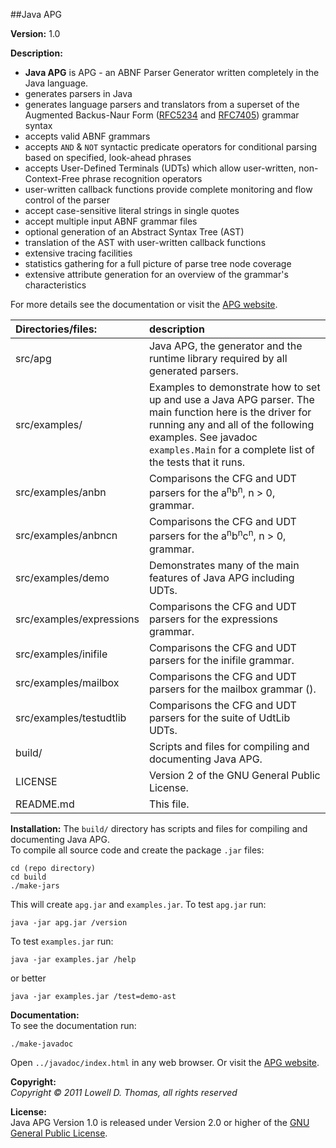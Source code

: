 ##Java APG

**Version:** 1.0

**Description:**

<ul><li><b>Java APG</b> is APG - an ABNF Parser Generator written completely in the Java language.
</li>
<li>generates parsers in Java
</li>
<li>generates language parsers and translators from a superset of the Augmented Backus-Naur Form (<a href="https://tools.ietf.org/html/rfc5234">RFC5234</a> and <a href="https://tools.ietf.org/html/rfc7405">RFC7405</a>) grammar syntax
</li>
<li>accepts valid ABNF grammars
</li>
<li>accepts <code>AND</code> & <code>NOT</code> syntactic predicate operators for conditional parsing based on specified, look-ahead phrases
</li>
<li>accepts User-Defined Terminals (UDTs) which allow user-written, non-Context-Free phrase recognition operators
</li>
<li>user-written callback functions provide complete monitoring and flow control of the parser</li>
<li>accept case-sensitive literal strings in single quotes</li>
<li>accept multiple input ABNF grammar files</li>
<li>optional generation of an Abstract Syntax Tree (AST)</li>
<li>translation of the AST with user-written callback functions</li>
<li>extensive tracing facilities</li>
<li>statistics gathering for a full picture of parse tree node coverage</li>
<li>extensive attribute generation for an overview of the grammar's characteristics</li>
</ul>
For more details see the documentation or visit the <a href="http://www.coasttocoastresearch.com">APG website</a>.

| Directories/files:       | description                                                                                                                                                                                                                         |
| :----------------------- | :---------------------------------------------------------------------------------------------------------------------------------------------------------------------------------------------------------------------------------- |
| src/apg                  | Java APG, the generator and the runtime library required by all generated parsers.                                                                                                                                                  |
| src/examples/            | Examples to demonstrate how to set up and use a Java APG parser. The main function here is the driver for running any and all of the following examples. See javadoc `examples.Main` for a complete list of the tests that it runs. |
| src/examples/anbn        | Comparisons the CFG and UDT parsers for the a<sup>n</sup>b<sup>n</sup>, n > 0, grammar.                                                                                                                                             |
| src/examples/anbncn      | Comparisons the CFG and UDT parsers for the a<sup>n</sup>b<sup>n</sup>c<sup>n</sup>, n > 0, grammar.                                                                                                                                |
| src/examples/demo        | Demonstrates many of the main features of Java APG including UDTs.                                                                                                                                                                  |
| src/examples/expressions | Comparisons the CFG and UDT parsers for the expressions grammar.                                                                                                                                                                    |
| src/examples/inifile     | Comparisons the CFG and UDT parsers for the inifile grammar.                                                                                                                                                                        |
| src/examples/mailbox     | Comparisons the CFG and UDT parsers for the mailbox grammar ().                                                                                                                                                                     |
| src/examples/testudtlib  | Comparisons the CFG and UDT parsers for the suite of UdtLib UDTs.                                                                                                                                                                   |
| build/                   | Scripts and files for compiling and documenting Java APG.                                                                                                                                                                           |
| LICENSE                  | Version 2 of the GNU General Public License.                                                                                                                                                                                        |
| README.md                | This file.                                                                                                                                                                                                                          |

**Installation:**
The `build/` directory has scripts and files for compiling and documenting Java APG.  
To compile all source code and create the package `.jar` files:

```
cd (repo directory)
cd build
./make-jars
```

This will create `apg.jar` and `examples.jar`. To test `apg.jar` run:

```
java -jar apg.jar /version
```

To test `examples.jar` run:

```
java -jar examples.jar /help
```

or better

```
java -jar examples.jar /test=demo-ast
```

**Documentation:**  
To see the documentation run:

```
./make-javadoc
```

Open `../javadoc/index.html` in any web browser. Or visit the [APG website](http://www.coasttocoastresearch.com).

**Copyright:**  
 _Copyright &copy; 2011 Lowell D. Thomas, all rights reserved_

**License:**  
 Java APG Version 1.0 is released under Version 2.0 or higher of the
<a href="https://www.gnu.org/licenses/licenses.html">GNU General Public License</a>.
